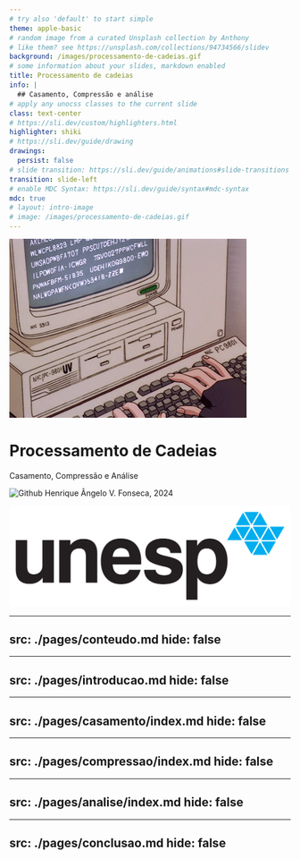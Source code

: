 ```yaml
---
# try also 'default' to start simple
theme: apple-basic
# random image from a curated Unsplash collection by Anthony
# like them? see https://unsplash.com/collections/94734566/slidev
background: /images/processamento-de-cadeias.gif
# some information about your slides, markdown enabled
title: Processamento de cadeias
info: |
  ## Casamento, Compressão e análise
# apply any unocss classes to the current slide
class: text-center
# https://sli.dev/custom/highlighters.html
highlighter: shiki
# https://sli.dev/guide/drawing
drawings:
  persist: false
# slide transition: https://sli.dev/guide/animations#slide-transitions
transition: slide-left
# enable MDC Syntax: https://sli.dev/guide/syntax#mdc-syntax
mdc: true
# layout: intro-image
# image: /images/processamento-de-cadeias.gif
---
```


<div class="absolute top-0 left-0 flex items-center justify-center w-full h-full -z-10">
<img
  src="/images/processamento-de-cadeias.gif" 
  alt=""
  class="object-cover w-full h-full scale-105"
/>
<!-- <div class="absolute top-0 left-0 w-full h-full bg-white bg-opacity-70"/> -->
</div>

<div class="w-full flex justify-center items-center">
<div class="px-4 pt-2 rounded-lg bg-black/50 backdrop-blur-8 flex flex-col justify-center items-center text-white z-10 w-fit">
<h1>Processamento de Cadeias</h1>
<p>Casamento, Compressão e Análise</p>
</div>
</div>

<div class="absolute z-10 flex flex-row items-center gap-4 p-2 text-white rounded-lg bottom-10 bg-black/50 backdrop-blur-8">
  <img src="https://github.com/tamicktom.png" alt="Github" class="transition-all rounded-full hover:shadow-lg size-12 hover:scale-105" />
  <span class="font-700">
    Henrique Ângelo V. Fonseca, 2024
  </span>
</div>



<img 
  src="/images/logo-unesp.jpg" 
  alt="" 
  class="w-full absolute bottom-10 right-10 max-w-[128px] overflow-hidden rounded-lg bg-white p-2 z-10"
/>

---
src: ./pages/conteudo.md
hide: false
---

---
src: ./pages/introducao.md
hide: false
---

---
src: ./pages/casamento/index.md
hide: false
---

---
src: ./pages/compressao/index.md
hide: false
---

---
src: ./pages/analise/index.md
hide: false
---

---
src: ./pages/conclusao.md
hide: false
---